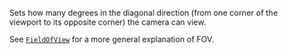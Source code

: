 Sets how many degrees in the diagonal direction (from one corner of the
viewport to its opposite corner) the camera can view.

See [`FieldOfView`](https://create.roblox.com/docs/reference/engine/classes/Camera#FieldOfView) for a more general explanation
of FOV.